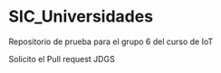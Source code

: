# SIC_Universidades

Repositorio de prueba para el grupo 6 del curso de IoT

Solicito el Pull request JDGS
